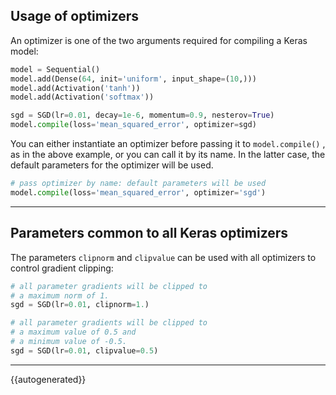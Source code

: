 
## Usage of optimizers

An optimizer is one of the two arguments required for compiling a Keras model:

```python
model = Sequential()
model.add(Dense(64, init='uniform', input_shape=(10,)))
model.add(Activation('tanh'))
model.add(Activation('softmax'))

sgd = SGD(lr=0.01, decay=1e-6, momentum=0.9, nesterov=True)
model.compile(loss='mean_squared_error', optimizer=sgd)
```

You can either instantiate an optimizer before passing it to `model.compile()` , as in the above example, or you can call it by its name. In the latter case, the default parameters for the optimizer will be used.

```python
# pass optimizer by name: default parameters will be used
model.compile(loss='mean_squared_error', optimizer='sgd')
```

---

## Parameters common to all Keras optimizers

The parameters `clipnorm` and `clipvalue` can be used with all optimizers to control gradient clipping:

```python
# all parameter gradients will be clipped to
# a maximum norm of 1.
sgd = SGD(lr=0.01, clipnorm=1.)
```

```python
# all parameter gradients will be clipped to
# a maximum value of 0.5 and
# a minimum value of -0.5.
sgd = SGD(lr=0.01, clipvalue=0.5)
```

---

{{autogenerated}}